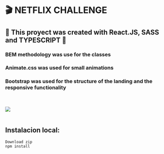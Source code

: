 # 🎬 NETFLIX CHALLENGE

## 📌 This proyect was created with React.JS, SASS and TYPESCRIPT 📌


### BEM methodology was use for the classes

### Animate.css was used for small animations

### Bootstrap was used for the structure of the landing and the responsive functionality

<br/>
<br/>
<img src='https://user-images.githubusercontent.com/81325676/219396823-73152c1c-8cda-49af-82f0-b5dd92367610.png'/>
<br/>
<br/>

## Instalacion local: 

```sh
Download zip
npm install
```
